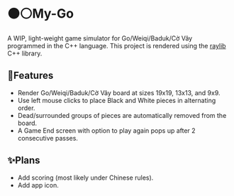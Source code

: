 # ⚫⚪️My-Go 
A WIP, light-weight game simulator for Go/Weiqi/Baduk/Cờ Vây programmed in the C++ language. This project is rendered using the [raylib](https://github.com/raysan5/raylib) C++ library.

## 🌟Features
- Render Go/Weiqi/Baduk/Cờ Vây board at sizes 19x19, 13x13, and 9x9.
- Use left mouse clicks to place Black and White pieces in alternating order.
- Dead/surrounded groups of pieces are automatically removed from the board.
- A Game End screen with option to play again pops up after 2 consecutive passes.

## ✨Plans
- Add scoring (most likely under Chinese rules).
- Add app icon.
